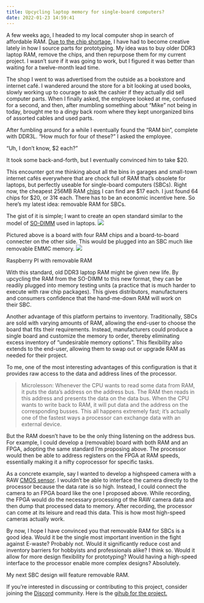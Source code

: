 ```yaml
---
title: Upcycling laptop memory for single-board computers?
date: 2022-01-23 14:59:41
---
```


A few weeks ago, I headed to my local computer shop in search of affordable RAM. [Due to the chip shortage](https://machinehum.medium.com/im-not-putting-a-wifi-router-into-a-phone-charger-7b36e90ee08d), I have had to become creative lately in how I source parts for prototyping. My idea was to buy older DDR3 laptop RAM, remove the chips, and then repurpose them for my current project. I wasn’t sure if it was going to work, but I figured it was better than waiting for a twelve-month lead time.

The shop I went to was advertised from the outside as a bookstore and internet café. I wandered around the store for a bit looking at used books, slowly working up to courage to ask the cashier if they actually did sell computer parts. When I finally asked, the employee looked at me, confused for a second, and then, after mumbling something about “Mike” not being in today, brought me to a dingy back room where they kept unorganized bins of assorted cables and used parts.

After fumbling around for a while I eventually found the “RAM bin”, complete with DDR3L. “How much for four of these?” I asked the employee.

“Uh, I don’t know, $2 each?”

It took some back-and-forth, but I eventually convinced him to take $20.

This encounter got me thinking about all the bins in garages and small-town internet cafés everywhere that are chock full of RAM that’s obsolete for laptops, but perfectly useable for single-board computers (SBCs). Right now, the cheapest 256MB RAM [chips](https://www.digikey.ca/en/products/detail/etron-technology-inc/EM6HD08EWAHH-12IH/10499996) I can find are $17 each. I just found 64 chips for $20, or 31¢ each. There has to be an economic incentive here. So here’s my latest idea: removable RAM for SBCs.

The gist of it is simple; I want to create an open standard similar to the model of [SO-DIMM](https://en.wikipedia.org/wiki/SO-DIMM) used in laptops.
![](https://cdn-images-1.medium.com/max/651/1*986XpITzBuPjIRh5as0g0A.png)

Pictured above is a board with four RAM chips and a board-to-board connecter on the other side. This would be plugged into an SBC much like removable EMMC memory.
![](https://cdn-images-1.medium.com/max/1024/1*ohGgEYLMKAnwwCsp64f4DQ.png)<figcaption>Raspberry PI with removable RAM</figcaption>

With this standard, old DDR3 laptop RAM might be given new life. By upcycling the RAM from the SO-DIMM to this new format, they can be readily plugged into memory testing units (a practice that is much harder to execute with raw chip packages). This gives distributors, manufacturers and consumers confidence that the hand-me-down RAM will work on their SBC.

Another advantage of this platform pertains to inventory. Traditionally, SBCs are sold with varying amounts of RAM, allowing the end-user to choose the board that fits their requirements. Instead, manufacturers could produce a single board and customize the memory to order, thereby eliminating excess inventory of “undesirable memory options”. This flexibility also extends to the end-user, allowing them to swap out or upgrade RAM as needed for their project.

To me, one of the most interesting advantages of this configuration is that it provides raw access to the data and address lines of the processor.
> Microlesson: Whenever the CPU wants to read some data from RAM, it puts the data’s address on the address bus. The RAM then reads in this address and presents the data on the data bus. When the CPU wants to write back to RAM, it will put data and the address on the corresponding busses. This all happens extremely fast; it’s actually one of the fastest ways a processor can exchange data with an external device.

But the RAM doesn’t have to be the only thing listening on the address bus. For example, I could develop a (removable) board with both RAM and an FPGA, adopting the same standard I’m proposing above. The processor would then be able to address registers on the FPGA at RAM speeds, essentially making it a nifty coprocessor for specific tasks.

As a concrete example, say I wanted to develop a highspeed camera with a RAW [CMOS sensor](https://en.wikipedia.org/wiki/Active-pixel_sensor). I wouldn’t be able to interface the camera directly to the processor because the data rate is so high. Instead, I could connect the camera to an FPGA board like the one I proposed above. While recording, the FPGA would do the necessary processing of the RAW camera data and then dump that processed data to memory. After recording, the processor can come at its leisure and read this data. This is how most high-speed cameras actually work.

By now, I hope I have convinced you that removable RAM for SBCs is a good idea. Would it be the single most important invention in the fight against E-waste? Probably not. Would it significantly reduce cost and inventory barriers for hobbyists and professionals alike? I think so. Would it allow for more design flexibility for prototyping? Would having a high-speed interface to the processor enable more complex designs? Absolutely.

My next SBC design will feature removable RAM.

If you’re interested in discussing or contributing to this project, consider joining the [Discord](https://discord.com/invite/EtZT7mjNuM) community. Here is the [gihub for the project.](https://github.com/Machine-Hum/F-MOMM)
